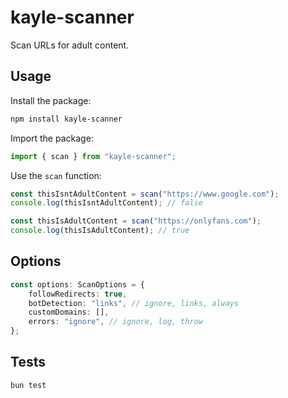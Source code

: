 # kayle-scanner

Scan URLs for adult content.

## Usage

Install the package:

```bash
npm install kayle-scanner
```

Import the package:

```ts
import { scan } from "kayle-scanner";
```

Use the `scan` function:

```ts
const thisIsntAdultContent = scan("https://www.google.com");
console.log(thisIsntAdultContent); // false

const thisIsAdultContent = scan("https://onlyfans.com");
console.log(thisIsAdultContent); // true
```

## Options

```ts
const options: ScanOptions = {
	followRedirects: true,
	botDetection: "links", // ignore, links, always
	customDomains: [],
	errors: "ignore", // ignore, log, throw
};
```

## Tests

```bash
bun test
```
